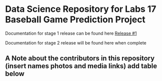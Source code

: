 # Data Science Repository for Labs 17 Baseball Game Prediction Project

Documentation for stage 1 release can be found here [Release #1](doc/API_docs.md)

Documentation for stage 2 release will be found here when complete 

## A Note about the contributors in this repository (insert names photos and media links) add table below 
